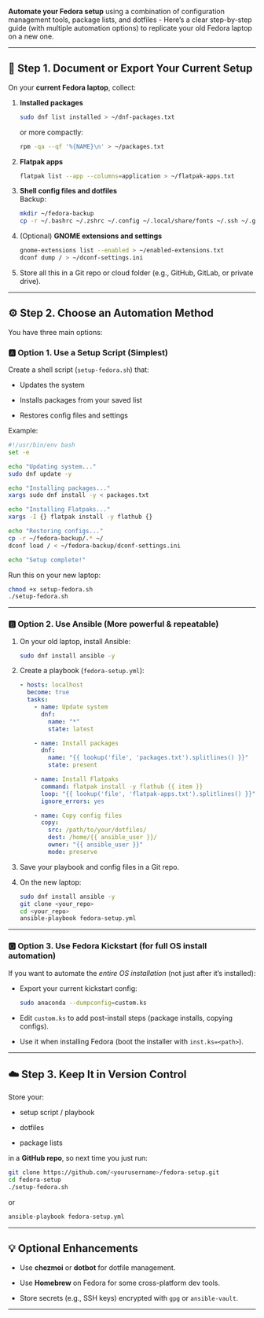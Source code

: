 **Automate your Fedora setup** using a combination of configuration management tools, package lists, and dotfiles - Here’s a clear step-by-step guide (with multiple automation options) to replicate your old Fedora laptop on a new one.

---

## 🧭 Step 1. Document or Export Your Current Setup

On your **current Fedora laptop**, collect:

1. **Installed packages**
    
    ```bash
    sudo dnf list installed > ~/dnf-packages.txt
    ```
    
    or more compactly:
    
    ```bash
    rpm -qa --qf '%{NAME}\n' > ~/packages.txt
    ```
    
2. **Flatpak apps**
    
    ```bash
    flatpak list --app --columns=application > ~/flatpak-apps.txt
    ```
    
3. **Shell config files and dotfiles**  
    Backup:
    
    ```bash
    mkdir ~/fedora-backup
    cp -r ~/.bashrc ~/.zshrc ~/.config ~/.local/share/fonts ~/.ssh ~/.gitconfig ~/fedora-backup/
    ```
    
4. (Optional) **GNOME extensions and settings**
    
    ```bash
    gnome-extensions list --enabled > ~/enabled-extensions.txt
    dconf dump / > ~/dconf-settings.ini
    ```
    
5. Store all this in a Git repo or cloud folder (e.g., GitHub, GitLab, or private drive).
    

---

## ⚙️ Step 2. Choose an Automation Method

You have three main options:

### 🅰️ Option 1. Use a Setup Script (Simplest)

Create a shell script (`setup-fedora.sh`) that:

- Updates the system
    
- Installs packages from your saved list
    
- Restores config files and settings
    

Example:

```bash
#!/usr/bin/env bash
set -e

echo "Updating system..."
sudo dnf update -y

echo "Installing packages..."
xargs sudo dnf install -y < packages.txt

echo "Installing Flatpaks..."
xargs -I {} flatpak install -y flathub {}

echo "Restoring configs..."
cp -r ~/fedora-backup/.* ~/
dconf load / < ~/fedora-backup/dconf-settings.ini

echo "Setup complete!"
```

Run this on your new laptop:

```bash
chmod +x setup-fedora.sh
./setup-fedora.sh
```

---

### 🅱️ Option 2. Use **Ansible** (More powerful & repeatable)

1. On your old laptop, install Ansible:
    
    ```bash
    sudo dnf install ansible -y
    ```
    
2. Create a playbook (`fedora-setup.yml`):
    
    ```yaml
    - hosts: localhost
      become: true
      tasks:
        - name: Update system
          dnf:
            name: "*"
            state: latest
    
        - name: Install packages
          dnf:
            name: "{{ lookup('file', 'packages.txt').splitlines() }}"
            state: present
    
        - name: Install Flatpaks
          command: flatpak install -y flathub {{ item }}
          loop: "{{ lookup('file', 'flatpak-apps.txt').splitlines() }}"
          ignore_errors: yes
    
        - name: Copy config files
          copy:
            src: /path/to/your/dotfiles/
            dest: /home/{{ ansible_user }}/
            owner: "{{ ansible_user }}"
            mode: preserve
    ```
    
3. Save your playbook and config files in a Git repo.
    
4. On the new laptop:
    
    ```bash
    sudo dnf install ansible -y
    git clone <your_repo>
    cd <your_repo>
    ansible-playbook fedora-setup.yml
    ```
    

---

### 🅾️ Option 3. Use **Fedora Kickstart** (for full OS install automation)

If you want to automate the _entire OS installation_ (not just after it’s installed):

- Export your current kickstart config:
    
    ```bash
    sudo anaconda --dumpconfig=custom.ks
    ```
    
- Edit `custom.ks` to add post-install steps (package installs, copying configs).
    
- Use it when installing Fedora (boot the installer with `inst.ks=<path>`).
    

---

## ☁️ Step 3. Keep It in Version Control

Store your:

- setup script / playbook
    
- dotfiles
    
- package lists
    

in a **GitHub repo**, so next time you just run:

```bash
git clone https://github.com/<yourusername>/fedora-setup.git
cd fedora-setup
./setup-fedora.sh
```

or

```bash
ansible-playbook fedora-setup.yml
```

---

## 💡 Optional Enhancements

- Use **chezmoi** or **dotbot** for dotfile management.
    
- Use **Homebrew** on Fedora for some cross-platform dev tools.
    
- Store secrets (e.g., SSH keys) encrypted with `gpg` or `ansible-vault`.
    

---
